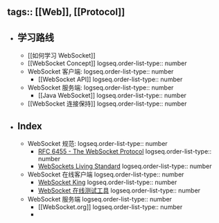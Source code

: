 tags:: [[Web]], [[Protocol]] 
---

- ## 学习路线
	- [[如何学习 WebSocket]]
	- [[WebSocket Concept]]
	  logseq.order-list-type:: number
	- WebSocket 客户端: 
	  logseq.order-list-type:: number
		- [[WebSocket API]]
		  logseq.order-list-type:: number
	- WebSocket 服务端:
	  logseq.order-list-type:: number
		- [[Java WebSocket]]
		  logseq.order-list-type:: number
	- [[WebSocket 连接保持]]
	  logseq.order-list-type:: number
- ## Index
	- WebSocket 规范:
	  logseq.order-list-type:: number
		- [RFC 6455 - The WebSocket Protocol](https://www.rfc-editor.org/rfc/rfc6455.html)
		  logseq.order-list-type:: number
		- [WebSockets Living Standard](https://websockets.spec.whatwg.org/)
		  logseq.order-list-type:: number
	- WebSocket 在线客户端
	  logseq.order-list-type:: number
		- [WebSocket King](https://websocketking.com/)
		  logseq.order-list-type:: number
		- [WebSocket 在线测试工具](https://wstool.js.org/)
		  logseq.order-list-type:: number
	- WebSocket 服务端
	  logseq.order-list-type:: number
		- [[WebSocket.org]]
		  logseq.order-list-type:: number
		-